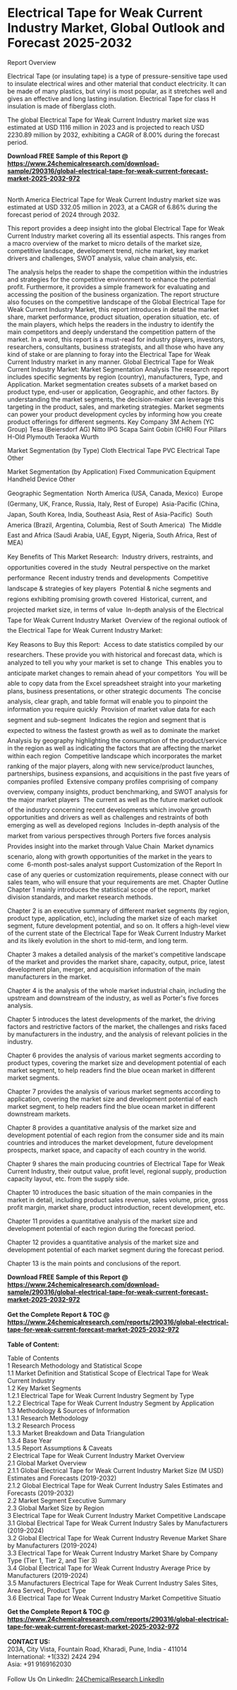 <h1>Electrical Tape for Weak Current Industry Market, Global Outlook and Forecast 2025-2032</h1><p>Report Overview</p><p>
Electrical Tape (or insulating tape) is a type of pressure-sensitive tape used to insulate electrical wires and other material that conduct electricity. It can be made of many plastics, but vinyl is most popular, as it stretches well and gives an effective and long lasting insulation. Electrical Tape for class H insulation is made of fiberglass cloth.</p><p>
The global Electrical Tape for Weak Current Industry market size was estimated at USD 1116 million in 2023 and is projected to reach USD 2230.89 million by 2032, exhibiting a CAGR of 8.00% during the forecast period.</p><div><b>Download FREE Sample of this Report @ 
            <a href="https://www.24chemicalresearch.com/download-sample/290316/global-electrical-tape-for-weak-current-forecast-market-2025-2032-972">
            https://www.24chemicalresearch.com/download-sample/290316/global-electrical-tape-for-weak-current-forecast-market-2025-2032-972</a></b></div><br><p>
North America Electrical Tape for Weak Current Industry market size was estimated at USD 332.05 million in 2023, at a CAGR of 6.86% during the forecast period of 2024 through 2032.</p><p>
This report provides a deep insight into the global Electrical Tape for Weak Current Industry market covering all its essential aspects. This ranges from a macro overview of the market to micro details of the market size, competitive landscape, development trend, niche market, key market drivers and challenges, SWOT analysis, value chain analysis, etc.</p><p>
The analysis helps the reader to shape the competition within the industries and strategies for the competitive environment to enhance the potential profit. Furthermore, it provides a simple framework for evaluating and accessing the position of the business organization. The report structure also focuses on the competitive landscape of the Global Electrical Tape for Weak Current Industry Market, this report introduces in detail the market share, market performance, product situation, operation situation, etc. of the main players, which helps the readers in the industry to identify the main competitors and deeply understand the competition pattern of the market.
In a word, this report is a must-read for industry players, investors, researchers, consultants, business strategists, and all those who have any kind of stake or are planning to foray into the Electrical Tape for Weak Current Industry market in any manner.
Global Electrical Tape for Weak Current Industry Market: Market Segmentation Analysis
The research report includes specific segments by region (country), manufacturers, Type, and Application. Market segmentation creates subsets of a market based on product type, end-user or application, Geographic, and other factors. By understanding the market segments, the decision-maker can leverage this targeting in the product, sales, and marketing strategies. Market segments can power your product development cycles by informing how you create product offerings for different segments.
Key Company
3M
Achem (YC Group)
Tesa (Beiersdorf AG)
Nitto
IPG
Scapa
Saint Gobin (CHR)
Four Pillars
H-Old
Plymouth
Teraoka
Wurth</p><p>
Market Segmentation (by Type)
Cloth Electrical Tape
PVC Electrical Tape
Other</p><p>
Market Segmentation (by Application)
Fixed Communication Equipment
Handheld Device
Other</p><p>
Geographic Segmentation
 North America (USA, Canada, Mexico)
 Europe (Germany, UK, France, Russia, Italy, Rest of Europe)
 Asia-Pacific (China, Japan, South Korea, India, Southeast Asia, Rest of Asia-Pacific)
 South America (Brazil, Argentina, Columbia, Rest of South America)
 The Middle East and Africa (Saudi Arabia, UAE, Egypt, Nigeria, South Africa, Rest of MEA)</p><p>
Key Benefits of This Market Research:
 Industry drivers, restraints, and opportunities covered in the study
 Neutral perspective on the market performance
 Recent industry trends and developments
 Competitive landscape &amp; strategies of key players
 Potential &amp; niche segments and regions exhibiting promising growth covered
 Historical, current, and projected market size, in terms of value
 In-depth analysis of the Electrical Tape for Weak Current Industry Market
 Overview of the regional outlook of the Electrical Tape for Weak Current Industry Market:</p><p>
Key Reasons to Buy this Report:
 Access to date statistics compiled by our researchers. These provide you with historical and forecast data, which is analyzed to tell you why your market is set to change
 This enables you to anticipate market changes to remain ahead of your competitors
 You will be able to copy data from the Excel spreadsheet straight into your marketing plans, business presentations, or other strategic documents
 The concise analysis, clear graph, and table format will enable you to pinpoint the information you require quickly
 Provision of market value data for each segment and sub-segment
 Indicates the region and segment that is expected to witness the fastest growth as well as to dominate the market
 Analysis by geography highlighting the consumption of the product/service in the region as well as indicating the factors that are affecting the market within each region
 Competitive landscape which incorporates the market ranking of the major players, along with new service/product launches, partnerships, business expansions, and acquisitions in the past five years of companies profiled
 Extensive company profiles comprising of company overview, company insights, product benchmarking, and SWOT analysis for the major market players
 The current as well as the future market outlook of the industry concerning recent developments which involve growth opportunities and drivers as well as challenges and restraints of both emerging as well as developed regions
 Includes in-depth analysis of the market from various perspectives through Porters five forces analysis
 Provides insight into the market through Value Chain
 Market dynamics scenario, along with growth opportunities of the market in the years to come
 6-month post-sales analyst support
Customization of the Report
In case of any queries or customization requirements, please connect with our sales team, who will ensure that your requirements are met.
Chapter Outline
Chapter 1 mainly introduces the statistical scope of the report, market division standards, and market research methods.</p><p>
Chapter 2 is an executive summary of different market segments (by region, product type, application, etc), including the market size of each market segment, future development potential, and so on. It offers a high-level view of the current state of the Electrical Tape for Weak Current Industry Market and its likely evolution in the short to mid-term, and long term.</p><p>
Chapter 3 makes a detailed analysis of the market's competitive landscape of the market and provides the market share, capacity, output, price, latest development plan, merger, and acquisition information of the main manufacturers in the market.</p><p>
Chapter 4 is the analysis of the whole market industrial chain, including the upstream and downstream of the industry, as well as Porter's five forces analysis.</p><p>
Chapter 5 introduces the latest developments of the market, the driving factors and restrictive factors of the market, the challenges and risks faced by manufacturers in the industry, and the analysis of relevant policies in the industry.</p><p>
Chapter 6 provides the analysis of various market segments according to product types, covering the market size and development potential of each market segment, to help readers find the blue ocean market in different market segments.</p><p>
Chapter 7 provides the analysis of various market segments according to application, covering the market size and development potential of each market segment, to help readers find the blue ocean market in different downstream markets.</p><p>
Chapter 8 provides a quantitative analysis of the market size and development potential of each region from the consumer side and its main countries and introduces the market development, future development prospects, market space, and capacity of each country in the world.</p><p>
Chapter 9 shares the main producing countries of Electrical Tape for Weak Current Industry, their output value, profit level, regional supply, production capacity layout, etc. from the supply side.</p><p>
Chapter 10 introduces the basic situation of the main companies in the market in detail, including product sales revenue, sales volume, price, gross profit margin, market share, product introduction, recent development, etc.</p><p>
Chapter 11 provides a quantitative analysis of the market size and development potential of each region during the forecast period.</p><p>
Chapter 12 provides a quantitative analysis of the market size and development potential of each market segment during the forecast period.</p><p>
Chapter 13 is the main points and conclusions of the report.</p><p>
</p><div><b>Download FREE Sample of this Report @ 
            <a href="https://www.24chemicalresearch.com/download-sample/290316/global-electrical-tape-for-weak-current-forecast-market-2025-2032-972">
            https://www.24chemicalresearch.com/download-sample/290316/global-electrical-tape-for-weak-current-forecast-market-2025-2032-972</a></b></div><br><div><b>Get the Complete Report & TOC @ 
            <a href="https://www.24chemicalresearch.com/reports/290316/global-electrical-tape-for-weak-current-forecast-market-2025-2032-972">
            https://www.24chemicalresearch.com/reports/290316/global-electrical-tape-for-weak-current-forecast-market-2025-2032-972</a></b></div><br>
            <b>Table of Content:</b><p>Table of Contents<br />
1 Research Methodology and Statistical Scope<br />
1.1 Market Definition and Statistical Scope of Electrical Tape for Weak Current Industry<br />
1.2 Key Market Segments<br />
1.2.1 Electrical Tape for Weak Current Industry Segment by Type<br />
1.2.2 Electrical Tape for Weak Current Industry Segment by Application<br />
1.3 Methodology & Sources of Information<br />
1.3.1 Research Methodology<br />
1.3.2 Research Process<br />
1.3.3 Market Breakdown and Data Triangulation<br />
1.3.4 Base Year<br />
1.3.5 Report Assumptions & Caveats<br />
2 Electrical Tape for Weak Current Industry Market Overview<br />
2.1 Global Market Overview<br />
2.1.1 Global Electrical Tape for Weak Current Industry Market Size (M USD) Estimates and Forecasts (2019-2032)<br />
2.1.2 Global Electrical Tape for Weak Current Industry Sales Estimates and Forecasts (2019-2032)<br />
2.2 Market Segment Executive Summary<br />
2.3 Global Market Size by Region<br />
3 Electrical Tape for Weak Current Industry Market Competitive Landscape<br />
3.1 Global Electrical Tape for Weak Current Industry Sales by Manufacturers (2019-2024)<br />
3.2 Global Electrical Tape for Weak Current Industry Revenue Market Share by Manufacturers (2019-2024)<br />
3.3 Electrical Tape for Weak Current Industry Market Share by Company Type (Tier 1, Tier 2, and Tier 3)<br />
3.4 Global Electrical Tape for Weak Current Industry Average Price by Manufacturers (2019-2024)<br />
3.5 Manufacturers Electrical Tape for Weak Current Industry Sales Sites, Area Served, Product Type<br />
3.6 Electrical Tape for Weak Current Industry Market Competitive Situatio</p><div><b>Get the Complete Report & TOC @ 
            <a href="https://www.24chemicalresearch.com/reports/290316/global-electrical-tape-for-weak-current-forecast-market-2025-2032-972">
            https://www.24chemicalresearch.com/reports/290316/global-electrical-tape-for-weak-current-forecast-market-2025-2032-972</a></b></div><br><b>CONTACT US:</b><br>
            203A, City Vista, Fountain Road, Kharadi, Pune, India - 411014<br>
            International: +1(332) 2424 294<br>
            Asia: +91 9169162030 <br><br>
            Follow Us On LinkedIn: <a href="https://www.linkedin.com/company/24chemicalresearch/">24ChemicalResearch LinkedIn</a>